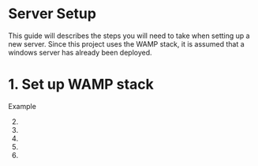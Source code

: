 # Server Setup
This guide will describes the steps you will need to take when setting up a new server. Since this project uses the WAMP stack, it is assumed that a windows server has already been deployed.

# 1. Set up WAMP stack
Example

2.
3.
4.
5.
6.
